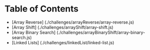 # Table of Contents
* [Array Reverse] (./challenges/arrayReverse/array-reverse.js)
* [Array Shift] (./challenges/arrayShift/array-shift.js)
* [Array Binary Search] (./challenges/arrayBinaryShift/array-binary-search.js)
* [Linked Lists] (./challenges/linkedList/linked-list.js)

